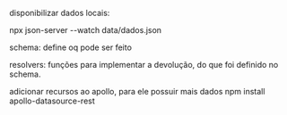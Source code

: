 disponibilizar dados locais:

npx json-server --watch data/dados.json


schema: define oq pode ser feito

resolvers: funções para implementar a devolução, do que foi definido no schema.

adicionar recursos ao apollo, para ele possuir mais dados
npm install apollo-datasource-rest